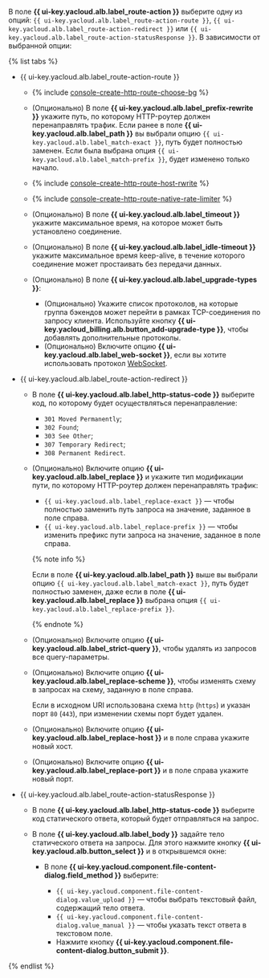 В поле **{{ ui-key.yacloud.alb.label_route-action }}** выберите одну из опций: `{{ ui-key.yacloud.alb.label_route-action-route }}`, `{{ ui-key.yacloud.alb.label_route-action-redirect }}` или `{{ ui-key.yacloud.alb.label_route-action-statusResponse }}`. В зависимости от выбранной опции:

{% list tabs %}

- {{ ui-key.yacloud.alb.label_route-action-route }}

  * {% include [console-create-http-route-choose-bg](./console-create-http-route-choose-bg.md) %}
  * (Опционально) В поле **{{ ui-key.yacloud.alb.label_prefix-rewrite }}** укажите путь, по которому HTTP-роутер должен перенаправлять трафик. Если ранее в поле **{{ ui-key.yacloud.alb.label_path }}** вы выбрали опцию `{{ ui-key.yacloud.alb.label_match-exact }}`, путь будет полностью заменен. Если была выбрана опция `{{ ui-key.yacloud.alb.label_match-prefix }}`, будет изменено только начало.
  * {% include [console-create-http-route-host-rwrite](./console-create-http-route-host-rwrite.md) %}
  * {% include [console-create-http-route-native-rate-limiter](./console-create-http-route-native-rate-limiter.md) %}
  * (Опционально) В поле **{{ ui-key.yacloud.alb.label_timeout }}** укажите максимальное время, на которое может быть установлено соединение.
  * (Опционально) В поле **{{ ui-key.yacloud.alb.label_idle-timeout }}** укажите максимальное время keep-alive, в течение которого соединение может простаивать без передачи данных.
  * (Опционально) В поле **{{ ui-key.yacloud.alb.label_upgrade-types }}**:

      * (Опционально) Укажите список протоколов, на которые группа бэкендов может перейти в рамках TCP-соединения по запросу клиента. Используйте кнопку **{{ ui-key.yacloud_billing.alb.button_add-upgrade-type }}**, чтобы добавлять дополнительные протоколы.
      * (Опционально) Включите опцию **{{ ui-key.yacloud.alb.label_web-socket }}**, если вы хотите использовать протокол [WebSocket](https://ru.wikipedia.org/wiki/WebSocket).

- {{ ui-key.yacloud.alb.label_route-action-redirect }}

  * В поле **{{ ui-key.yacloud.alb.label_http-status-code }}** выберите код, по которому будет осуществляться перенаправление:

      * `301 Moved Permanently`;
      * `302 Found`;
      * `303 See Other`;
      * `307 Temporary Redirect`;
      * `308 Permanent Redirect`.
  * (Опционально) Включите опцию **{{ ui-key.yacloud.alb.label_replace }}** и укажите тип модификации пути, по которому HTTP-роутер должен перенаправлять трафик:

      * `{{ ui-key.yacloud.alb.label_replace-exact }}` — чтобы полностью заменить путь запроса на значение, заданное в поле справа.
      * `{{ ui-key.yacloud.alb.label_replace-prefix }}` — чтобы изменить префикс пути запроса на значение, заданное в поле справа.

      {% note info %}

      Если в поле **{{ ui-key.yacloud.alb.label_path }}** выше вы выбрали опцию `{{ ui-key.yacloud.alb.label_match-exact }}`, путь будет полностью заменен, даже если в поле **{{ ui-key.yacloud.alb.label_replace }}** выбрана опция `{{ ui-key.yacloud.alb.label_replace-prefix }}`.

      {% endnote %}

  * (Опционально) Включите опцию **{{ ui-key.yacloud.alb.label_strict-query }}**, чтобы удалять из запросов все query-параметры.
  * (Опционально) Включите опцию **{{ ui-key.yacloud.alb.label_replace-scheme }}**, чтобы изменять схему в запросах на схему, заданную в поле справа.

      Если в исходном URI использована схема `http` (`https`) и указан порт `80` (`443`), при изменении схемы порт будет удален.
  * (Опционально) Включите опцию **{{ ui-key.yacloud.alb.label_replace-host }}** и в поле справа укажите новый хост.
  * (Опционально) Включите опцию **{{ ui-key.yacloud.alb.label_replace-port }}** и в поле справа укажите новый порт.

- {{ ui-key.yacloud.alb.label_route-action-statusResponse }}

  * В поле **{{ ui-key.yacloud.alb.label_http-status-code }}** выберите код статического ответа, который будет отправляться на запрос.
  * В поле **{{ ui-key.yacloud.alb.label_body }}** задайте тело статического ответа на запросы. Для этого нажмите кнопку **{{ ui-key.yacloud.alb.button_select }}** и в открывшемся окне:

      * В поле **{{ ui-key.yacloud.component.file-content-dialog.field_method }}** выберите:

          * `{{ ui-key.yacloud.component.file-content-dialog.value_upload }}` — чтобы выбрать текстовый файл, содержащий тело ответа.
          * `{{ ui-key.yacloud.component.file-content-dialog.value_manual }}` — чтобы указать текст ответа в текстовом поле.
          * Нажмите кнопку **{{ ui-key.yacloud.component.file-content-dialog.button_submit }}**.

{% endlist %}